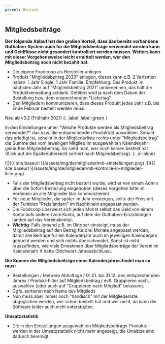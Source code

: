 ```yaml
---
parent: Deutsch
---
```

## Mitgliedsbeiträge

**Der folgende Ablauf hat den großen Vorteil, dass das bereits vorhandene Guthaben-System auch für die Mitgliedsbeiträge verwendet werden kann und Geldflüsse nicht gesondert kontrolliert werden müssen. Weiters kann mit dieser Vorgehensweise leicht ermittelt werden, wer den Mitgliedsbeitrag noch nicht bezahlt hat.**

* Die eigene Foodcoop als Hersteller anlegen
* Produkt "Mitgliedsbeitrag 2020" anlegen, dieses kann z.B. 2 Varianten haben: 1 Jahr Single, 1 Jahr Familie. Empfehlung: Das Produkt im nächsten Jahr auf "Mitgliedsbeitrag 2021" umbenennen, das hält die Produktverwaltung schlank. Gefiltert wird ja nach dem Datum der Bestellung bzw. dem ensprechenden "Liefertag".
* Den Mitgliedern kommunizieren, dass dieses Produkt jedes Jahr z.B. bis Ende Februar bestellt werden muss.

Neu ab v3.2 (Frühjahr 2021)
{: .label .label-green }

In den Einstellungen unter "Welche Produkte werden als Mitgliedsbeitrag verwendet?" das bzw. die entsprechenden Produkt(e) auswählen. Sobald das erledigt ist, scheint in der Mitgliederliste rechts unter "Mitgliedsbeitrag" die Summe des vom jeweiligen Mitglied im ausgewählten Kalenderjahr gekauften Mitgliedsbeitrag. So sieht man, wer noch keinen bestellt hat (Klick auf die Spaltenübersicht sortiert nach Mitgliedsbeitrag).
{: .d-inline}

![]({{ site.baseurl }}/assets/img/de/mitglieder/mb-einstellungen.png)
![]({{ site.baseurl }}/assets/img/de/mitglieder/mb-kontrolle-in-mitglieder-liste.png)


* Falls der Mitgliedsbeitrag nicht bestellt wurde, wird er von einem Admin über die Sofort-Bestellung eingehoben (dieses Vorgehen bitte im Vorhinein an alle Mitglieder klar kommunzieren).
* Für neue Mitglieder, die später im Jahr einsteigen, sollte der Preis mit der Funktion "Preis ändern" im Nachhinein angepasst werden.
* Die Foodcoop überweist sich jeden Monat selbst das Geld von einem Konto aufs andere (vom Konto, auf dem die Guthaben-Einzahlungen landen auf das Vereinskonto).
* **Wichtig**: Falls jemand z.B. im Oktober einsteigt, muss der Mitgliedsbeitrag auf den Betrag für drei Monate angepasst werden, damit alle Beiträge für ein Kalenderjahr auch im jeweiligen Kalenderjahr gebucht werden und sich nichts überschneidet. Sonst ist nicht rauszufinden, wie viele Einnahmen über Mitgliedsbeiträge der Verein im Kalenderjahr X hatte (Stichwort Jahresabchluss).


**Die Summe der Mitgliedsbeiträge eines Kalenderjahres findet man so raus:**
* Bestellungen / Mehrere Abholtage / 01.01. bis 31.12. des entsprechenden Jahres / Produkt-Filter auf Mitgliedsbeitrag / evtl. Gruppieren nach... auswählen (oder auch auf "Gruppieren nach Mitglied" belassen).
* Ggfs. sortieren nach Name des Mitglieds
* Nun muss aber immer noch "händisch" mit der Mitgliederliste abgeglichen werden, wer schon bestellt hat und wer nicht, da kann die Software leider auch nicht unterstüzten.

**Umsatzstatistik**
* Die in den Einstellungen ausgewählten Mitgliedsbeitrags-Produkte werden in der Umsatzstatistik nicht mehr angezeigt, die Umsätze sind dadurch bereinigt.